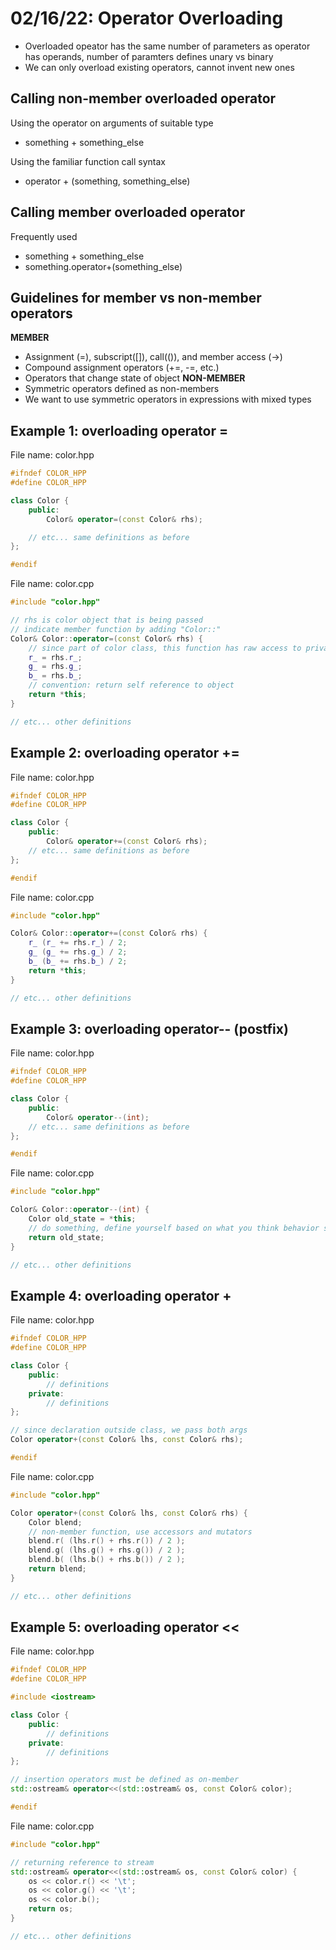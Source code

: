 # 02/16/22: Operator Overloading

- Overloaded opeator has the same number of parameters as operator has operands, number of paramters defines unary vs binary
- We can only overload existing operators, cannot invent new ones

## Calling non-member overloaded operator
Using the operator on arguments of suitable type
- something + something_else

Using the familiar function call syntax
- operator + (something, something_else)

## Calling member overloaded operator
Frequently used
- something + something_else
- something.operator+(something_else)

## Guidelines for member vs non-member operators
**MEMBER**
- Assignment (=), subscript([]), call(()), and member access (->) 
- Compound assignment operators (+=, -=, etc.)
- Operators that change state of object
**NON-MEMBER**
- Symmetric operators defined as non-members
- We want to use symmetric operators in expressions with mixed types 

## Example 1: overloading operator = 
File name: color.hpp
``` cpp
#ifndef COLOR_HPP
#define COLOR_HPP

class Color {
    public:
        Color& operator=(const Color& rhs);

    // etc... same definitions as before
};

#endif
```

File name: color.cpp
``` cpp
#include "color.hpp"

// rhs is color object that is being passed
// indicate member function by adding "Color::"
Color& Color::operator=(const Color& rhs) {
    // since part of color class, this function has raw access to private data members r_, g_, b_
    r_ = rhs.r_;
    g_ = rhs.g_;
    b_ = rhs.b_;
    // convention: return self reference to object 
    return *this; 
}

// etc... other definitions 
```

## Example 2: overloading operator += 
File name: color.hpp
``` cpp
#ifndef COLOR_HPP
#define COLOR_HPP

class Color {
    public:
        Color& operator+=(const Color& rhs);
    // etc... same definitions as before
};

#endif
```

File name: color.cpp
``` cpp
#include "color.hpp"

Color& Color::operator+=(const Color& rhs) {
    r_ (r_ += rhs.r_) / 2;
    g_ (g_ += rhs.g_) / 2;
    b_ (b_ += rhs.b_) / 2;
    return *this;
}

// etc... other definitions 
```

## Example 3: overloading operator-- (postfix)
File name: color.hpp
``` cpp
#ifndef COLOR_HPP
#define COLOR_HPP

class Color {
    public:
        Color& operator--(int);
    // etc... same definitions as before
};

#endif
```

File name: color.cpp
``` cpp
#include "color.hpp"

Color& Color::operator--(int) {
    Color old_state = *this;
    // do something, define yourself based on what you think behavior should look like
    return old_state;
}

// etc... other definitions 
```

## Example 4: overloading operator + 
File name: color.hpp
``` cpp
#ifndef COLOR_HPP
#define COLOR_HPP

class Color {
    public:
        // definitions
    private:
        // definitions
};

// since declaration outside class, we pass both args
Color operator+(const Color& lhs, const Color& rhs);

#endif
```

File name: color.cpp
``` cpp
#include "color.hpp"

Color operator+(const Color& lhs, const Color& rhs) {
    Color blend;
    // non-member function, use accessors and mutators
    blend.r( (lhs.r() + rhs.r()) / 2 );
    blend.g( (lhs.g() + rhs.g()) / 2 );
    blend.b( (lhs.b() + rhs.b()) / 2 );
    return blend;
} 

// etc... other definitions 
```

## Example 5: overloading operator << 
File name: color.hpp
``` cpp
#ifndef COLOR_HPP
#define COLOR_HPP

#include <iostream>

class Color {
    public:
        // definitions
    private:
        // definitions
};

// insertion operators must be defined as on-member
std::ostream& operator<<(std::ostream& os, const Color& color);

#endif
```

File name: color.cpp
``` cpp
#include "color.hpp"

// returning reference to stream
std::ostream& operator<<(std::ostream& os, const Color& color) {
    os << color.r() << '\t';
    os << color.g() << '\t';
    os << color.b();
    return os;
}

// etc... other definitions 
```